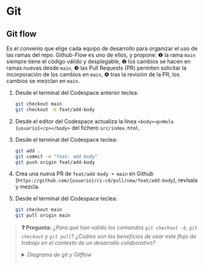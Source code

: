 # Git
## Git flow

Es el convenio que elige cada equipo de desarrollo para organizar el uso de las ramas del repo. Github-Flow es uno de ellos, y propone: ❶ la rama `main` siempre tiene el código válido y desplegable, ❷ los cambios se hacen en ramas nuevas desde `main`, ❸ las Pull Requests (PR) permiten solicitar la incorporación de los cambios en `main`, ❹ tras la revisión de la PR, los cambios se mezclan en `main`.

1. Desde el terminal del Codespace anterior teclea:
   ```bash
   git checkout main
   git checkout -b feat/add-body
   ```

1. Desde el editor del Codespace actualiza la línea `<body><p>Hola {usuario}</p></body>` del fichero `src/index.html`.

1. Desde el terminal del Codespace teclea:
   ```bash
   git add .
   git commit -m "feat: add body"
   git push origin feat/add-body
   ```

1. Crea una nueva PR de `feat/add-body ➜ main` en Github (`https://github.com/{usuario}/ci-cd/pull/new/feat/add-body`), revísala y mezcla.

1. Desde el terminal del Codespace teclea:
   ```bash
   git checkout main
   git pull origin main
   ```

> **❓ Pregunta:** _¿Para qué han valido los comandos `git checkout -b`, `git checkout` y `git pull`? ¿Cuáles son los beneficios de usar este flujo de trabajo en el contexto de un desarrollo colaborativo?_
> <details><summary><em>Diagrama de git y Gitflow</em></summary><br>
> <object type="image/svg+xml" data="./files/git.excalidraw.svg" width="100%"></object>
> </details>
> <br>

